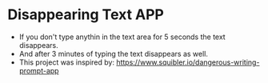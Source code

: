 # Disappearing Text APP

* If you don't type anythin in the text area for 5 seconds the text disappears.
* And after 3 minutes of typing the text disappears as well.
* This project was inspired by: https://www.squibler.io/dangerous-writing-prompt-app
